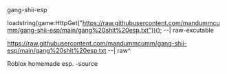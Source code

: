 gang-shii-esp

loadstring(game:HttpGet("https://raw.githubusercontent.com/mandummcumm/gang-shii-esp/main/gang%20shit%20esp.txt"))(); 
--| raw-excutable

https://raw.githubusercontent.com/mandummcumm/gang-shii-esp/main/gang%20shit%20esp.txt
--| raw^

Roblox homemade esp. -source
